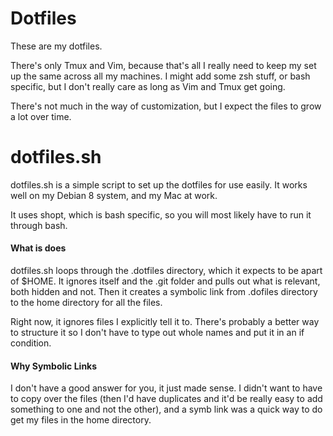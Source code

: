 # Dotfiles

These are my dotfiles.

There's only Tmux and Vim, because that's all I really need to keep my set up
the same across all my machines. I might add some zsh stuff, or bash specific,
but I don't really care as long as Vim and Tmux get going.

There's not much in the way of customization, but I expect the files to grow a
lot over time.

# dotfiles.sh

dotfiles.sh is a simple script to set up the dotfiles for use easily. It works
well on my Debian 8 system, and my Mac at work.

It uses shopt, which is bash specific, so you will most likely have to run it
through bash.

#### What is does

dotfiles.sh loops through the .dotfiles directory, which it expects to be apart
of $HOME. It ignores itself and the .git folder and pulls out what is relevant,
both hidden and not. Then it creates a symbolic link from .dofiles directory to
the home directory for all the files.

Right now, it ignores files I explicitly tell it to. There's probably a better
way to structure it so I don't have to type out whole names and put it in an if
condition.

#### Why Symbolic Links

I don't have a good answer for you, it just made sense. I didn't want to have
to copy over the files (then I'd have duplicates and it'd be really easy to add
something to one and not the other), and a symb link was a quick way to do get
my files in the home directory.
